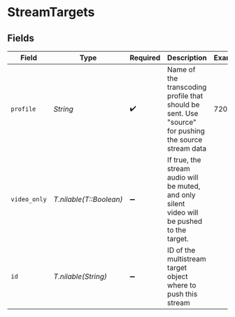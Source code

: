 # StreamTargets


## Fields

| Field                                                                                                 | Type                                                                                                  | Required                                                                                              | Description                                                                                           | Example                                                                                               |
| ----------------------------------------------------------------------------------------------------- | ----------------------------------------------------------------------------------------------------- | ----------------------------------------------------------------------------------------------------- | ----------------------------------------------------------------------------------------------------- | ----------------------------------------------------------------------------------------------------- |
| `profile`                                                                                             | *String*                                                                                              | :heavy_check_mark:                                                                                    | Name of the transcoding profile that should be sent. Use<br/>"source" for pushing the source stream data<br/> | 720p                                                                                                  |
| `video_only`                                                                                          | *T.nilable(T::Boolean)*                                                                               | :heavy_minus_sign:                                                                                    | If true, the stream audio will be muted, and only silent<br/>video will be pushed to the target.<br/> |                                                                                                       |
| `id`                                                                                                  | *T.nilable(String)*                                                                                   | :heavy_minus_sign:                                                                                    | ID of the multistream target object where to push this stream                                         |                                                                                                       |